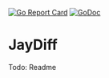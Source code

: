 [![Go Report Card](https://goreportcard.com/badge/github.com/yazgazan/jaydiff)](https://goreportcard.com/report/github.com/yazgazan/jaydiff)
[![GoDoc](https://godoc.org/github.com/go-kit/kit?status.svg)](https://godoc.org/github.com/go-kit/kit)

# JayDiff

Todo: Readme

